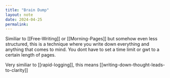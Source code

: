```yaml
---
title: "Brain Dump"
layout: note
date: 2024-04-25
permalink:
---
```


Similiar to [[Free-Writing]] or [[Morning-Pages]] but somehow even less structured, this is a technique where you write down everything and anything that comes to mind. You dont have to set a time limit or gwt to a certain length of pages.

Very similiar to [[rapid-logging]], this means [[writing-down-thought-leads-to-clarity]]
